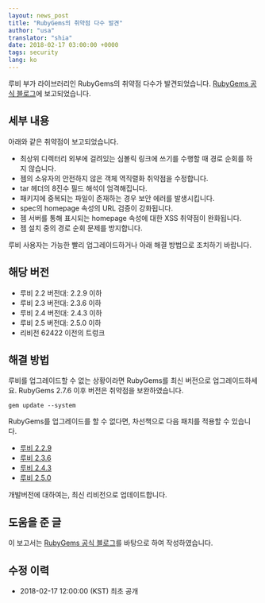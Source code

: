 ```yaml
---
layout: news_post
title: "RubyGems의 취약점 다수 발견"
author: "usa"
translator: "shia"
date: 2018-02-17 03:00:00 +0000
tags: security
lang: ko
---
```


루비 부가 라이브러리인 RubyGems의 취약점 다수가 발견되었습니다.
[RubyGems 공식 블로그](http://blog.rubygems.org/2018/02/15/2.7.6-released.html)에 보고되었습니다.

## 세부 내용

아래와 같은 취약점이 보고되었습니다.

* 최상위 디렉터리 외부에 걸려있는 심볼릭 링크에 쓰기를 수행할 때 경로 순회를 하지 않습니다.
* 젬의 소유자의 안전하지 않은 객체 역직렬화 취약점을 수정합니다.
* tar 헤더의 8진수 필드 해석이 엄격해집니다.
* 패키지에 중복되는 파일이 존재하는 경우 보안 에러를 발생시킵니다.
* spec의 homepage 속성의 URL 검증이 강화됩니다.
* 젬 서버를 통해 표시되는 homepage 속성에 대한 XSS 취약점이 완화됩니다.
* 젬 설치 중의 경로 순회 문제를 방지합니다.

루비 사용자는 가능한 빨리 업그레이드하거나 아래 해결 방법으로 조치하기 바랍니다.

## 해당 버전

* 루비 2.2 버전대: 2.2.9 이하
* 루비 2.3 버전대: 2.3.6 이하
* 루비 2.4 버전대: 2.4.3 이하
* 루비 2.5 버전대: 2.5.0 이하
* 리비전 62422 이전의 트렁크

## 해결 방법

루비를 업그레이드할 수 없는 상황이라면 RubyGems를 최신 버전으로 업그레이드하세요.
RubyGems 2.7.6 이후 버전은 취약점을 보완하였습니다.

```
gem update --system
```

RubyGems를 업그레이드를 할 수 없다면, 차선책으로 다음 패치를 적용할 수 있습니다.

* [루비 2.2.9](https://bugs.ruby-lang.org/attachments/download/7030/rubygems-276-for-ruby22.patch)
* [루비 2.3.6](https://bugs.ruby-lang.org/attachments/download/7029/rubygems-276-for-ruby23.patch)
* [루비 2.4.3](https://bugs.ruby-lang.org/attachments/download/7028/rubygems-276-for-ruby24.patch)
* [루비 2.5.0](https://bugs.ruby-lang.org/attachments/download/7027/rubygems-276-for-ruby25.patch)

개발버전에 대하여는, 최신 리비전으로 업데이트합니다.

## 도움을 준 글

이 보고서는 [RubyGems 공식 블로그](http://blog.rubygems.org/2018/02/15/2.7.6-released.html)를 바탕으로 하여 작성하였습니다.

## 수정 이력

* 2018-02-17 12:00:00 (KST) 최초 공개
